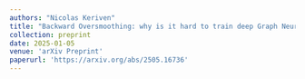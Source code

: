 ```yaml
---
authors: "Nicolas Keriven"
title: "Backward Oversmoothing: why is it hard to train deep Graph Neural Networks?"
collection: preprint
date: 2025-01-05
venue: 'arXiv Preprint'
paperurl: 'https://arxiv.org/abs/2505.16736'
---
```

